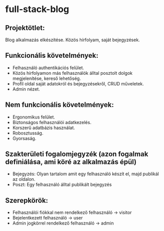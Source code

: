 # full-stack-blog

## Projektötlet:

Blog alkalmazás elkészítése. Közös hírfolyam, saját bejegyzések.

## Funkcionális követelmények:

- Felhasználó authentikációs felület. 
- Közös hírfolyamon más felhasználók álltal posztolt dolgok megjelenítése, kereső lehetőség. 
- Profil oldal saját adatokról és bejegyzésekről, CRUD
műveletek.
- Admin nézet.

## Nem funkcionális követelmények:

- Ergonomikus felület.
- Biztonságos felhasználói adatkezelés.
- Korszerű adatbázis használat.
- Robosztusság.
- Gyorsaság.

## Szakterületi fogalomjegyzék (azon fogalmak definiálása, ami köré az alkalmazás épül)

- Bejegyzés: Olyan tartalom amit egy felhasználó készít el, majd publikál az oldalon.
- Poszt: Egy felhasználó álltal publikált bejegyzés

## Szerepkörök:

- Felhasználói fiókkal nem rendelkező felhasználó -> visitor
- Bejelentkezett felhasználó -> user
- Admin jogkörrel rendelkező felhasználó -> admin
